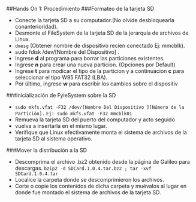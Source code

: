 ##Hands On 1: Procedimiento
###Formateo de la tarjeta SD

+ Conecte la tarjeta SD a su computador.(No olvide desbloquearla conanterioridad).
+ Desmonte el FileSystem de la tarjeta SD de la jerarquía de archivos de Linux.
+ ```dmesg``` (Obtener nombre de dispositivo recien conectado Ej: mmcblk).
+ sudo fdisk /dev/[Nombre del Dispositivo] .
+ Ingrese **d** al programa para borrar las particiones existentes.
+ Ingrese **n** para crear una nueva particion. (Opciones por Default)
+ Ingrese **t** para modicar el tipo de la particion y a continuacion **c** para seleccionar el tipo W95 FAT32 (LBA).
+ Por último, ingrese **w** para escribir los cambios sobre el dispositiv

###Inicialización de FyleSystem sobre la SD

+ ```sudo mkfs.vfat -F32 /dev/[Nombre Del Dispositivo ][Número de la Partición].``` ```Ej: sudo mkfs.vfat -F32 mmcblk01```
+ Remueva la tarjeta SD del puerto del computador y acto seguido
+ vuelva a insertarla en el mismo lugar.
+ Verifique que Linux efectivamente monta el sistema de archivos de la tarjeta SD al sistema operativo.


###Mover la distribución a la SD

+ Descomprima el archivo .bz2 obtenido desde la página de Galileo para descargas.
```bzip2 -d SDCard.1.0.4.tar.bz2 ; tar -xvf SDCard.1.0.4.tar```
+ Localice la carpeta donde se descomprimieron los archivos.
+ Corte o copie los contenidos de dicha carpeta y muévalos al lugar en donde fue montado el sistema de archivos de la tarjeta SD.